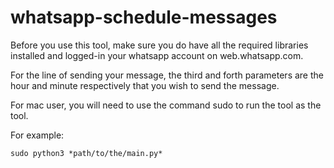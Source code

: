 # whatsapp-schedule-messages

Before you use this tool, make sure you do have all the required libraries installed and logged-in your whatsapp account on web.whatsapp.com.

For the line of sending your message, the third and forth parameters are the hour and minute respectively that you wish to send the message.

For mac user, you will need to use the command sudo to run the tool as the tool.

For example: 

```pip
sudo python3 *path/to/the/main.py*
```